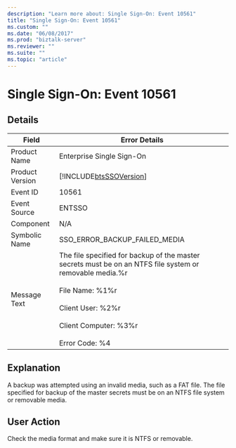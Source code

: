 ```yaml
---
description: "Learn more about: Single Sign-On: Event 10561"
title: "Single Sign-On: Event 10561"
ms.custom: ""
ms.date: "06/08/2017"
ms.prod: "biztalk-server"
ms.reviewer: ""
ms.suite: ""
ms.topic: "article"
---
```

# Single Sign-On: Event 10561
## Details  
  
| Field | Error Details |
|-----------------|---------------------------------------------------------------------------------------------------------------------------------------------------------------------------------------------------------------------------------|
|  Product Name   |                                                                                                    Enterprise Single Sign-On                                                                                                    |
| Product Version |                                                                                   [!INCLUDE[btsSSOVersion](../includes/btsssoversion-md.md)]                                                                                    |
|    Event ID     |                                                                                                              10561                                                                                                              |
|  Event Source   |                                                                                                             ENTSSO                                                                                                              |
|    Component    |                                                                                                               N/A                                                                                                               |
|  Symbolic Name  |                                                                                                  SSO_ERROR_BACKUP_FAILED_MEDIA                                                                                                  |
|  Message Text   | The file specified for backup of the master secrets must be on an NTFS file system or removable media.%r<br /><br /> File Name: %1%r<br /><br /> Client User: %2%r<br /><br /> Client Computer: %3%r<br /><br /> Error Code: %4 |
  
## Explanation  
 A backup was attempted using an invalid media, such as a FAT file. The file specified for backup of the master secrets must be on an NTFS file system or removable media.  
  
## User Action  
 Check the media format and make sure it is NTFS or removable.
